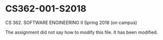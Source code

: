 # CS362-001-S2018
CS 362. SOFTWARE ENGINEERING II Spring 2018 (on campus)

The assignment did not say how to modify this file. 
It has been modified.
